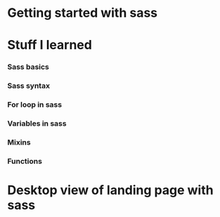  # Getting started with sass
 
 # Stuff I learned
 ### Sass basics
 ### Sass syntax
 ### For loop in sass
 ### Variables in sass
 ### Mixins
 ### Functions
 
 # Desktop view of landing page with sass
 
